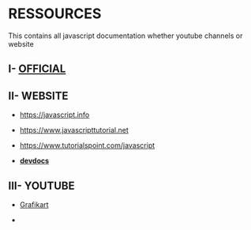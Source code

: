 # RESSOURCES

This contains all javascript documentation whether youtube channels or website

## I- [OFFICIAL](https://developer.mozilla.org/en-US/docs/Web/JavaScript)

## II- WEBSITE

- https://javascript.info

- https://www.javascripttutorial.net

- https://www.tutorialspoint.com/javascript

- [**devdocs**](www.devdocs.io)

## III- YOUTUBE

- [Grafikart](https://www.youtube.com/@grafikart)

- 
